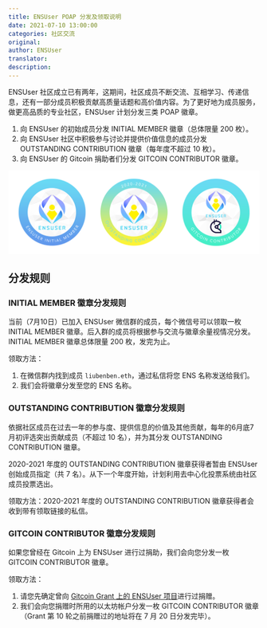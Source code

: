 ```yaml
---
title: ENSUser POAP 分发及领取说明
date: 2021-07-10 13:00:00
categories: 社区交流
original: 
author: ENSUser
translator: 
description: 
---
```


ENSUser 社区成立已有两年，这期间，社区成员不断交流、互相学习、传递信息，还有一部分成员积极贡献高质量话题和高价值内容。为了更好地为成员服务，做更高品质的专业社区，ENSUser 计划分发三类 POAP 徽章。

1. 向 ENSUser 的初始成员分发 INITIAL MEMBER 徽章（总体限量 200 枚）。
2. 向 ENSUser 社区中积极参与讨论并提供价值信息的成员分发 OUTSTANDING CONTRIBUTION 徽章（每年度不超过 10 枚）。
3. 向 ENSUser 的 Gitcoin 捐助者们分发 GITCOIN CONTRIBUTOR 徽章。

![ENSUser POAP](/images/news/2021-07-10-distributing-poap-for-initial-members-and-super-members/ensuser-poap.png)

## 分发规则

### INITIAL MEMBER 徽章分发规则

当前（7月10日）已加入 ENSUser 微信群的成员，每个微信号可以领取一枚 INITIAL MEMBER 徽章。后入群的成员将根据参与交流与徽章余量视情况分发。INITIAL MEMBER 徽章总体限量 200 枚，发完为止。

领取方法：

1. 在微信群内找到成员 `liubenben.eth`，通过私信将您 ENS 名称发送给我们。
2. 我们会将徽章分发至您的 ENS 名称。

### OUTSTANDING CONTRIBUTION 徽章分发规则

依据社区成员在过去一年的参与度、提供信息的价值及其他贡献，每年的6月底7月初评选突出贡献成员（不超过 10 名），并为其分发 OUTSTANDING CONTRIBUTION 徽章。

2020-2021 年度的 OUTSTANDING CONTRIBUTION 徽章获得者暂由 ENSUser 创始成员指定（共 7 名）。从下一个年度开始，计划利用去中心化投票系统由社区成员投票选出。

领取方法：2020-2021 年度的 OUTSTANDING CONTRIBUTION 徽章获得者会收到带有领取链接的私信。

### GITCOIN CONTRIBUTOR 徽章分发规则

如果您曾经在 Gitcoin 上为 ENSUser 进行过捐助，我们会向您分发一枚 GITCOIN CONTRIBUTOR 徽章。

领取方法：

1. 请您先确定曾向 [Gitcoin Grant 上的 ENSUser 项目](https://gitcoin.co/grants/2285/ensuser-ens)进行过捐赠。
2. 我们会向您捐赠时所用的以太坊帐户分发一枚 GITCOIN CONTRIBUTOR 徽章（Grant 第 10 轮之前捐赠过的地址将在 7 月 20 日分发完毕）。
